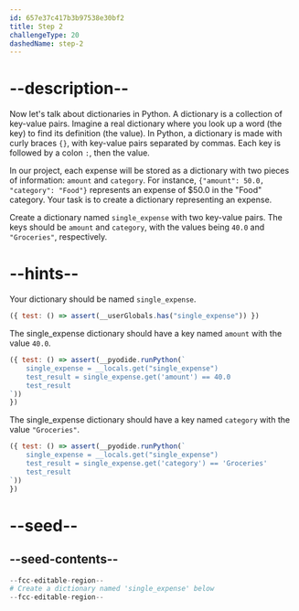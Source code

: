 ```yaml
---
id: 657e37c417b3b97538e30bf2
title: Step 2
challengeType: 20
dashedName: step-2
---
```


# --description--

Now let's talk about dictionaries in Python. A dictionary is a collection of key-value pairs. Imagine a real dictionary where you look up a word (the key) to find its definition (the value). In Python, a dictionary is made with curly braces `{}`, with key-value pairs separated by commas. Each key is followed by a colon `:`, then the value.

In our project, each expense will be stored as a dictionary with two pieces of information: `amount` and `category`. For instance, `{"amount": 50.0, "category": "Food"}` represents an expense of $50.0 in the "Food" category. Your task is to create a dictionary representing an expense.

Create a dictionary named `single_expense` with two key-value pairs. The keys should be `amount` and `category`, with the values being `40.0` and `"Groceries"`, respectively.

# --hints--

Your dictionary should be named `single_expense`.

```js
({ test: () => assert(__userGlobals.has("single_expense")) })

```

The single_expense dictionary should have a key named `amount` with the value `40.0`.

```js
({ test: () => assert(__pyodide.runPython(`
    single_expense = __locals.get("single_expense")
    test_result = single_expense.get('amount') == 40.0
    test_result
`))
})

```

The single_expense dictionary should have a key named `category` with the value `"Groceries"`.

```js
({ test: () => assert(__pyodide.runPython(`
    single_expense = __locals.get("single_expense")
    test_result = single_expense.get('category') == 'Groceries'
    test_result
`))
})

```

# --seed--

## --seed-contents--

```py
--fcc-editable-region--
# Create a dictionary named 'single_expense' below
--fcc-editable-region--
```
